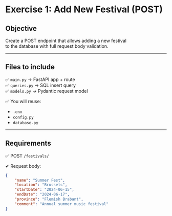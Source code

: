 # Exercise 1: Add New Festival (POST)

## Objective

Create a POST endpoint that allows adding a new festival  
to the database with full request body validation.

---

## Files to include

✅ `main.py` → FastAPI app + route  
✅ `queries.py` → SQL insert query  
✅ `models.py` → Pydantic request model

✅ You will reuse:
- `.env`
- `config.py`
- `database.py`

---

## Requirements

✅ POST `/festivals/`

✔ Request body:
```json
{
    "name": "Summer Fest",
    "location": "Brussels",
    "startDate": "2024-06-15",
    "endDate": "2024-06-17",
    "province": "Flemish Brabant",
    "comment": "Annual summer music festival"
}

